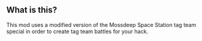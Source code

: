 ## What is this?

This mod uses a modified version of the Mossdeep Space Station tag team special in order to create tag team battles for your hack.
